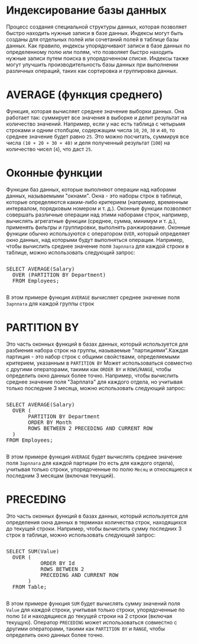 <h1 id="Индексированиебазыданных">Индексирование базы данных</h1>
<p>Процесс создания специальной структуры данных, которая позволяет быстро находить нужные записи в базе данных.
Индексы могут быть созданы для отдельных полей или сочетаний полей в таблице базы данных.
Как правило, индексы упорядочивают записи в базе данных по определенному полю или полям,
что позволяет быстро находить нужные записи путем поиска в упорядоченном списке.
Индексы также могут улучшить производительность базы данных при выполнении
различных операций, таких как сортировка и группировка данных.</p>
<h1 id="AVERAGE(функциясреднего)">AVERAGE (функция среднего)</h1>
<p>Функция, которая вычисляет среднее значение выборки данных.
Она работает так: суммирует все значения в выборке и делит результат на количество значений.
Например, если у нас есть таблица с четырьмя строками и одним столбцом, содержащим числа <code>10</code>, <code>20</code>, <code>30</code> и <code>40</code>,
то среднее значение будет равно <code>25</code>.
Это можно посчитать, суммируя все числа <code>(10 + 20 + 30 + 40)</code>
и деля полученный результат (<code>100</code>) на количество чисел (<code>4</code>), что даст <code>25</code>.</p>
<h1 id="Оконныефункции">Оконные функции</h1>
<p>Функции баз данных, которые выполняют операции над наборами данных, называемыми "окнами".
Окна - это наборы строк в таблице, которые определяются каким-либо критерием
(например, временным интервалом, порядковым номером и т. д.).
Оконные функции позволяют совершать различные операции над этими наборами строк,
например, вычислять агрегатные функции (среднее, сумма, минимум и т. д.),
применять фильтры и группировки, выполнять ранжирование.
Оконные функции обычно используются с оператором <code>OVER</code>,
который определяет окно данных, над которыми будут выполняться операции.
Например, чтобы вычислить среднее значение поля <code>Зарплата</code> для каждой строки в таблице, можно использовать следующий запрос:</p>
<div class="code" style="border-radius:.375rem .375rem;"><div class="highlight"><pre><div class="highlight"><pre><span></span><span class="k">SELECT</span><span class="w"> </span><span class="n">AVERAGE</span><span class="p">(</span><span class="n">Salary</span><span class="p">)</span><br><span class="w">  </span><span class="n">OVER</span><span class="w"> </span><span class="p">(</span><span class="n">PARTITION</span><span class="w"> </span><span class="k">BY</span><span class="w"> </span><span class="n">Department</span><span class="p">)</span><br><span class="w">  </span><span class="k">FROM</span><span class="w"> </span><span class="n">Employees</span><span class="p">;</span><br></pre></div></pre></div></div>

<p>В этом примере функция <code>AVERAGE</code> вычисляет среднее значение поля <code>Зарплата</code> для каждой группы строк</p>
<h1 id="PARTITIONBY">PARTITION BY</h1>
<p>Это часть оконных функций в базах данных, который используется для разбиения
набора строк на группы, называемые "партициями".Каждая партиция - это набор строк
с общими свойствами, определяемыми критерием, указанным в <code>PARTITION BY</code>
Может использоваться совместно с другими операторами,
такими как <code>ORDER BY</code> и <code>ROWS</code>/<code>RANGE</code>, чтобы определить окно данных более точно.
Например, чтобы вычислить среднее значение поля "Зарплата" для каждого отдела,
но учитывая только последние 3 месяца, можно использовать следующий запрос:</p>
<div class="code" style="border-radius:.375rem .375rem;"><div class="highlight"><pre><div class="highlight"><pre><span></span><span class="k">SELECT</span><span class="w"> </span><span class="n">AVERAGE</span><span class="p">(</span><span class="n">Salary</span><span class="p">)</span><br><span class="w">  </span><span class="n">OVER</span><span class="w"> </span><span class="p">(</span><br><span class="w">       </span><span class="n">PARTITION</span><span class="w"> </span><span class="k">BY</span><span class="w"> </span><span class="n">Department</span><br><span class="w">       </span><span class="k">ORDER</span><span class="w"> </span><span class="k">BY</span><span class="w"> </span><span class="k">Month</span><br><span class="w">       </span><span class="k">ROWS</span><span class="w"> </span><span class="k">BETWEEN</span><span class="w"> </span><span class="mi">2</span><span class="w"> </span><span class="n">PRECEDING</span><span class="w"> </span><span class="k">AND</span><span class="w"> </span><span class="k">CURRENT</span><span class="w"> </span><span class="k">ROW</span><br><span class="w">  </span><span class="p">)</span><br><span class="k">FROM</span><span class="w"> </span><span class="n">Employees</span><span class="p">;</span><br></pre></div></pre></div></div>
<p>В этом примере функция <code>AVERAGE</code> будет вычислять среднее значение поля <code>Зарплата</code>
для каждой партиции (то есть для каждого отдела), учитывая только строки,
упорядоченные по полю <code>Месяц</code> и относящиеся к
последним 3 месяцам (включая текущий).</p>
<h1 id="PRECEDING">PRECEDING</h1>
<p>Это часть оконных функций в базах данных, который используется для определения окна данных
в терминах количества строк, находящихся до текущей строки.
Например, чтобы вычислить сумму последних 3 строк в таблице, можно использовать следующий запрос:</p>
<div class="code" style="border-radius:.375rem .375rem;"><div class="highlight"><pre><div class="highlight"><pre><span></span><span class="k">SELECT</span><span class="w"> </span><span class="k">SUM</span><span class="p">(</span><span class="n">Value</span><span class="p">)</span><br><span class="w">  </span><span class="n">OVER</span><span class="w"> </span><span class="p">(</span><br><span class="w">           </span><span class="k">ORDER</span><span class="w"> </span><span class="k">BY</span><span class="w"> </span><span class="n">Id</span><br><span class="w">           </span><span class="k">ROWS</span><span class="w"> </span><span class="k">BETWEEN</span><span class="w"> </span><span class="mi">2</span><br><span class="w">           </span><span class="n">PRECEDING</span><span class="w"> </span><span class="k">AND</span><span class="w"> </span><span class="k">CURRENT</span><span class="w"> </span><span class="k">ROW</span><br><span class="w">       </span><span class="p">)</span><br><span class="w">  </span><span class="k">FROM</span><span class="w"> </span><span class="k">Table</span><span class="p">;</span><br></pre></div></pre></div></div>

<p>В этом примере функция <code>SUM</code> будет вычислять сумму значений поля <code>Value</code> для каждой строки,
учитывая только строки, упорядоченные по полю <code>Id</code> и находящиеся до текущей строки на 2 строки (включая текущую).
Оператор <code>PRECEDING</code> может использоваться совместно с другими операторами, такими как <code>PARTITION BY</code> и <code>RANGE</code>,
чтобы определить окно данных более точно.</p>
